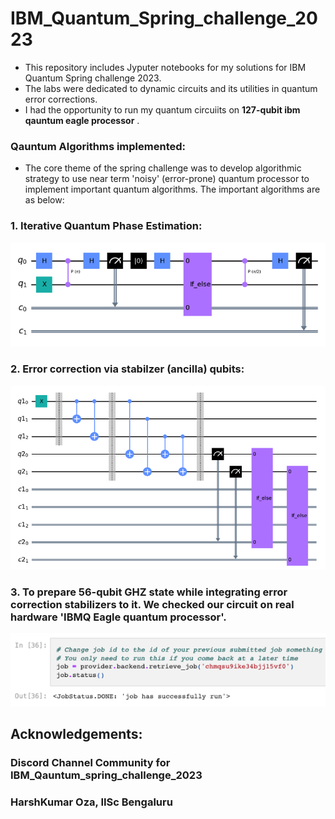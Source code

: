  # IBM_Quantum_Spring_challenge_2023
 - This repository includes Jyputer notebooks for my solutions for IBM Quantum Spring challenge 2023. 
 - The labs were dedicated to dynamic circuits and its utilities in quantum error corrections. 
 - I had the opportunity to run my quantum circuiits on <b>127-qubit ibm qauntum eagle processor</b> .
 
 ### Qauntum Algorithms implemented:
- The core theme of the spring challenge was to develop algorithmic strategy to use near term 'noisy' (error-prone) quantum processor to implement important quantum algorithms. The important algorithms are as below: 
 
 ### 1. Iterative Quantum Phase Estimation:
 <p align="center">
  <img src="https://github.com/108mk/IBM_Quantum_Spring_challenge_2023/blob/bc8e5862e2f09dfc8f31c70a498abef3f8a451d5/images/iterative_phase_estmation.png">
</p>
 
 ### 2. Error correction via stabilzer (ancilla) qubits:
<p align="center">
  <img src="https://github.com/108mk/IBM_Quantum_Spring_challenge_2023/blob/bc8e5862e2f09dfc8f31c70a498abef3f8a451d5/images/error_correction.png">
</p>
 
 ### 3. To prepare 56-qubit GHZ state while integrating error correction stabilizers to it. We checked our circuit on real hardware 'IBMQ Eagle quantum processor'.
 
 <p align="center">
  <img src="https://github.com/108mk/IBM_Quantum_Spring_challenge_2023/blob/cd74c0d54470bf2550cdfea0e0b72f4346df8694/images/56-qubit-GHZ.png">
</p>
 
 
 ## Acknowledgements: 
 ### Discord Channel Community for IBM_Qauntum_spring_challenge_2023
 ### HarshKumar Oza, IISc Bengaluru
 
